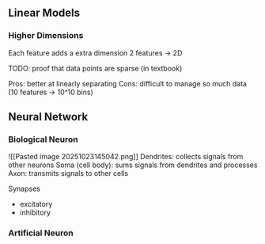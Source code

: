 
## Linear Models

### Higher Dimensions
Each feature adds a extra dimension 
	2 features -> 2D

TODO: proof that data points are sparse (in textbook)

Pros: better at linearly separating
Cons: difficult to manage so much data (10 features -> 10^10 bins)

## Neural Network

### Biological Neuron

![[Pasted image 20251023145042.png]]
Dendrites: collects signals from other neurons
Soma (cell body): sums signals from dendrites and processes
Axon: transmits signals to other cells

Synapses
- excitatory 
- inhibitory

### Artificial Neuron
